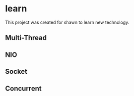 # learn
This project was created for shawn to learn new technology.
## Multi-Thread
## NIO
## Socket
## Concurrent
